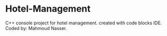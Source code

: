 # Hotel-Management
C++ console project for hotel management.
created with code blocks IDE.
Coded by: Mahmoud Nasser.
